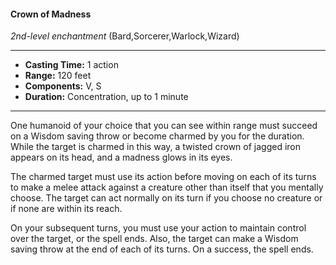#### Crown of Madness
*2nd-level enchantment* (Bard,Sorcerer,Warlock,Wizard)
___
- **Casting Time:** 1 action
- **Range:** 120 feet
- **Components:** V, S
- **Duration:** Concentration, up to 1 minute
---
One humanoid of your choice that you can see within range must succeed on a Wisdom saving throw or become charmed by you for the duration. While the target is charmed in this way, a twisted crown of jagged iron appears on its head, and a madness glows in its eyes.

The charmed target must use its action before moving on each of its turns to make a melee attack against a creature other than itself that you mentally choose. The target can act normally on its turn if you choose no creature or if none are within its reach.

On your subsequent turns, you must use your action to maintain control over the target, or the spell ends. Also, the target can make a Wisdom saving throw at the end of each of its turns. On a success, the spell ends.